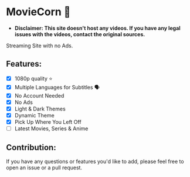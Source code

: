 <h1>MovieCorn 🌽</h1>

* **Disclaimer: This site doesn't host any videos. If you have any legal issues with the videos, contact the original sources.**

Streaming Site with no Ads.


## Features:

- [x] 1080p quality ⭐    
- [x] Multiple Languages for Subtitles 🗣     
- [x] No Account Needed    
- [x] No Ads      
- [x] Light & Dark Themes   
- [x] Dynamic Theme        
- [x] Pick Up Where You Left Off        
- [ ] Latest Movies, Series & Anime        

## Contribution:
If you have any questions or features you'd like to add, please feel free to open an issue or a pull request.
